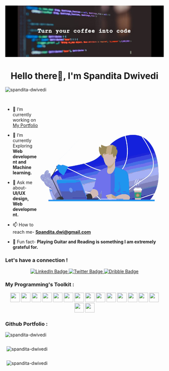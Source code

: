 ![logo](https://github.com/Spandita-dwivedi/Spandita-dwivedi/blob/main/Code(1).jpeg)
<h1 align="center">Hello there🔆, I'm Spandita Dwivedi</h1>
<p align="left"> <img src="https://komarev.com/ghpvc/?username=spandita-dwivedi&label=Profile%20views&color=0e75b6&style=flat" alt="spandita-dwivedi" /> </p>
<p><img align="right" alt="Coding" width="400" src="https://github.com/Spandita-dwivedi/Spandita-dwivedi/blob/main/coding.gif"> </p>
<p align="left"> <a href="https://twitter.com/" target="blank"><img src="https://img.shields.io/twitter/follow/?logo=twitter&style=for-the-badge" alt="" /></a> </p>

- 🔭 I’m currently working on [My Portfolio](https://spandita.vercel.app/)

- 🌱 I’m currently Exploring **Web development and Machine learning.**

- 💬 Ask me about- **UI/UX design, Web development.**

- 📫 How to reach me- **Spandita.dwi@gmail.com**

- 🌻 Fun fact- **Playing Guitar and Reading is something I am extremely grateful for.**

### Let's have a connection !
<div id="badges" align="center">
 <a href="https://www.linkedin.com/in/spandita-dwivedi-a97789246/">
    <img src="https://cdn-icons-png.flaticon.com/512/1383/1383262.png" height=40px width=40px alt="LinkedIn Badge"/>
  </a>
  
  <a href="https://twitter.com/spandita_dwi">
    <img src="https://cdn-icons-png.flaticon.com/512/2335/2335289.png" height=40px width=40px alt="Twitter Badge"/>
  </a>
  
   <a href="https://dribbble.com/spandita_d">
    <img src="https://cdn-icons-png.flaticon.com/512/4008/4008375.png" height=40px width=40px alt="Dribble Badge"/>
  </a>

</div>

### My Programming's Toolkit :
<div align="center"> 
<img src="https://cdn-icons-png.flaticon.com/512/753/753244.png" height="30" width="30">
<img src="https://cdn-icons-png.flaticon.com/512/5968/5968705.png" height="30" width="30">
<img src="https://cdn-icons-png.flaticon.com/512/9472/9472487.png" height="30" width="30">
<img src="https://cdn-icons-png.flaticon.com/512/3097/3097008.png" height="30" width="30">
<img src="https://cdn-icons-png.flaticon.com/512/4726/4726005.png" height="30" width="30">
<img src="https://cdn-icons-png.flaticon.com/512/888/888859.png" height="30" width="30">
<img src="https://cdn-icons-png.flaticon.com/512/5968/5968381.png" height="30" width="30">
<img src="https://cdn-icons-png.flaticon.com/512/5968/5968322.png" height="30" width="30">
<img src="https://cdn-icons-png.flaticon.com/512/136/136527.png" height="30" width="30">
<img src="https://www.datocms-assets.com/75941/1657707878-nextjs_logo.png" height="30" width="30">
<img src="https://cdn-icons-png.flaticon.com/512/2111/2111288.png" height="30" width="30">
<img src="https://res.cloudinary.com/crunchbase-production/image/upload/dtokjerhk1dxyludtlwc" height="30" width="30">
<img src="https://cdn.iconscout.com/icon/free/png-256/heroku-3521485-2944929.png" height="30" width="30">
<img src="https://cdn-icons-png.flaticon.com/512/5968/5968358.png" height="30" width="30">
<img src="https://cdn-icons-png.flaticon.com/512/5210/5210800.png" height="30" width="30">
<img src="https://cdn-icons-png.flaticon.com/512/5210/5210500.png" height="30" width="30">
</div>

### Github Portfolio :
<table cellpadding="0">
<tr style="padding: 0">
<img src="https://github-readme-stats.vercel.app/api/top-langs?username=spandita-dwivedi&show_icons=true&locale=en&layout=compact&theme=github_dark" alt="spandita-dwivedi" />
</tr>
</table>


<table cellpadding="0">
<tr style="padding: 0">
&nbsp;<img src="https://github-readme-stats.vercel.app/api?username=spandita-dwivedi&show_icons=true&locale=en&theme=github_dark"" alt="spandita-dwivedi" />
</tr>
</table>


<table cellpadding="0">
<tr style="padding: 0">
&nbsp;<img src="https://github-readme-streak-stats.herokuapp.com/?user=spandita-dwivedi&&theme=dark"" alt="spandita-dwivedi" />
</tr>
</table>

